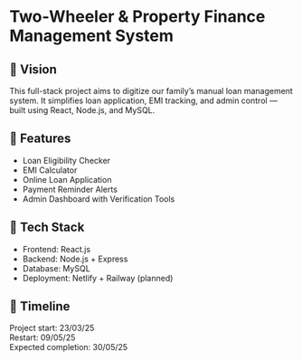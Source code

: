 # Two-Wheeler & Property Finance Management System

## 📌 Vision
This full-stack project aims to digitize our family’s manual loan management system. It simplifies loan application, EMI tracking, and admin control — built using React, Node.js, and MySQL.

## 🎯 Features
- Loan Eligibility Checker
- EMI Calculator
- Online Loan Application
- Payment Reminder Alerts
- Admin Dashboard with Verification Tools

## 🔧 Tech Stack
- Frontend: React.js
- Backend: Node.js + Express
- Database: MySQL
- Deployment: Netlify + Railway (planned)

## 📅 Timeline
Project start: 23/03/25  
Restart: 09/05/25  
Expected completion: 30/05/25  

